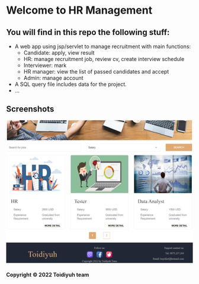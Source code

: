 # Welcome to HR Management
## You will find in this repo the following stuff:
* A web app using jsp/servlet to manage recruitment with main functions:
    - Candidate: apply, view result
    - HR: manage recruitment job, review cv, create interview schedule
    - Interviewer: mark
    - HR manager: view the list of passed candidates and accept
    - Admin: manage account
* A SQL query file includes data for the project.
* ...

## Screenshots
![Home page](https://github.com/l3ths/QUA_MON_NAO/blob/d481febbcdff6f1c7719a75fc8139db8ae646515/screenshot/homepage.png)

#### Copyright &#169; 2022 Toidiyuh team